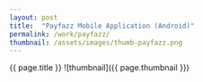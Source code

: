 ```yaml
---
layout: post
title:  "Payfazz Mobile Application (Android)"
permalink: /work/payfazz/
thumbnail: /assets/images/thumb-payfazz.png
---
```


{{ page.title }}
![thumbnail]({{ page.thumbnail }})